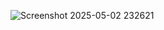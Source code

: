  
![Screenshot 2025-05-02 232621](https://github.com/user-attachments/assets/349807ba-55d9-4cc5-8ae4-0679511c73e5)
